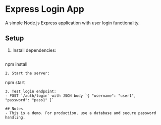 # Express Login App

A simple Node.js Express application with user login functionality.

## Setup

1. Install dependencies:
   ```
npm install
   ```
2. Start the server:
   ```
npm start
   ```
3. Test login endpoint:
   - POST `/auth/login` with JSON body `{ "username": "user1", "password": "pass1" }`

## Notes
- This is a demo. For production, use a database and secure password handling.
